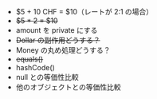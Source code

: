- $5 + 10 CHF = $10（レートが 2:1 の場合）
- ~~$5 \* 2 = $10~~
- amount を private にする
- ~~Dollar の副作用どうする？~~
- Money の丸め処理どうする？
- ~~equals()~~
- hashCode()
- null との等価性比較
- 他のオブジェクトとの等価性比較
